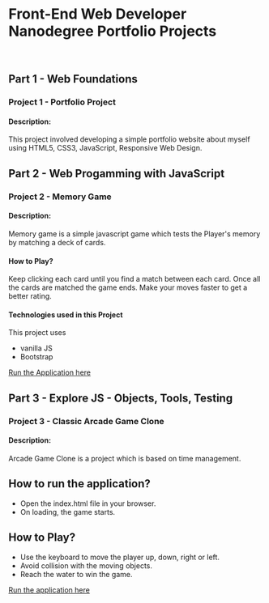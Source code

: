 # Front-End Web Developer Nanodegree Portfolio Projects
<br>

## Part 1 - Web Foundations

### Project 1 - Portfolio Project 
#### Description:
This project involved developing a simple portfolio website about myself using HTML5, CSS3, JavaScript, Responsive Web Design.

## Part 2 - Web Progamming with JavaScript

### Project 2 - Memory Game 
#### Description:
Memory game is a simple javascript game which tests the Player's memory by matching a deck of cards.

#### How to Play? 
Keep clicking each card until you find a match between each card. 
Once all the cards are matched the game ends.
Make your moves faster to get a better rating.

#### Technologies used in this Project
This project uses
* vanilla JS
* Bootstrap

[Run the Application here](https://padhma.github.io/Memory_Game/)

## Part 3 - Explore JS - Objects, Tools, Testing

### Project 3 - Classic Arcade Game Clone
#### Description:
Arcade Game Clone is a project which is based on time management.

## How to run the application?
* Open the index.html file in your browser.
* On loading, the game starts.

## How to Play?
* Use the keyboard to move the player up, down, right or left.
* Avoid collision with the moving objects.
* Reach the water to win the game.

[Run the application here](https://padhma.github.io/Classic-Arcade-Game-Clone/)
